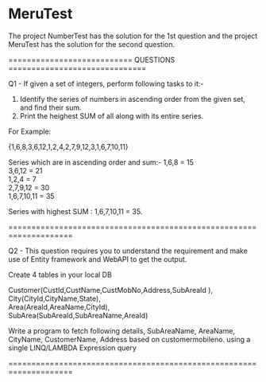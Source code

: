 # MeruTest
The project NumberTest has the solution for the 1st question and the project MeruTest has the solution for the second question.

=========================== QUESTIONS ==============================

Q1 - If given a set of integers, perform following tasks to it:-

1. Identify the series of numbers in ascending order from the given set, and find their sum.
2. Print the heighest SUM of all along with its entire series.

For Example:

{1,6,8,3,6,12,1,2,4,2,7,9,12,3,1,6,7,10,11}

Series which are in ascending order and sum:-
1,6,8 = 15  
3,6,12 = 21  
1,2,4 = 7  
2,7,9,12 = 30  
1,6,7,10,11 = 35

Series with highest SUM : 1,6,7,10,11 = 35. 

====================================================================

Q2 - This question requires you to understand the requirement and make use of Entity framework and WebAPI to get the output.

Create 4 tables in your local DB

Customer(CustId,CustName,CustMobNo,Address,SubAreaId ),  
City(CityId,CityName,State),  
Area(AreaId,AreaName,CityId),  
SubArea(SubAreaId,SubAreaName,AreaId)

Write a program to fetch following details, SubAreaName, AreaName, CityName, CustomerName, Address based on customermobileno. using a single LINQ/LAMBDA Expression query 

====================================================================
